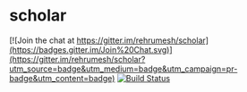 # scholar

[![Join the chat at https://gitter.im/rehrumesh/scholar](https://badges.gitter.im/Join%20Chat.svg)](https://gitter.im/rehrumesh/scholar?utm_source=badge&utm_medium=badge&utm_campaign=pr-badge&utm_content=badge)
[![Build Status](https://travis-ci.org/rehrumesh/scholar.svg?branch=master)](https://travis-ci.org/rehrumesh/scholar)

